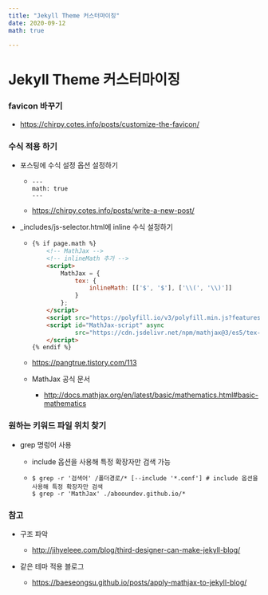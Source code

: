 ```yaml
---
title: "Jekyll Theme 커스터마이징"
date: 2020-09-12
math: true

---
```


#  Jekyll Theme 커스터마이징

### favicon 바꾸기

* https://chirpy.cotes.info/posts/customize-the-favicon/



### 수식 적용 하기

* 포스팅에 수식 설정 옵션 설정하기

  * ```
    ---
    math: true
    ---
    ```

  * https://chirpy.cotes.info/posts/write-a-new-post/

* _includes/js-selector.html에 inline 수식 설정하기

  * ```html
    {% if page.math %}
        <!-- MathJax -->
        <!-- inlineMath 추가 -->
        <script>
            MathJax = {
                tex: {
                    inlineMath: [['$', '$'], ['\\(', '\\)']]
                }
            };
        </script>
        <script src="https://polyfill.io/v3/polyfill.min.js?features=es6"></script>
        <script id="MathJax-script" async
                src="https://cdn.jsdelivr.net/npm/mathjax@3/es5/tex-mml-chtml.js">
        </script>
    {% endif %}
    ```

  * https://pangtrue.tistory.com/113

  * MathJax 공식 문서 

    * http://docs.mathjax.org/en/latest/basic/mathematics.html#basic-mathematics



### 원하는 키워드 파일 위치 찾기

* grep 명렁어 사용

  * include 옵션을 사용해 특정 확장자만 검색 가능

  * ```shell
    $ grep -r '검색어' /폴더경로/* [--include '*.conf'] # include 옵션을 사용해 특정 확장자만 검색
    $ grep -r 'MathJax' ./abooundev.github.io/*  
    ```

    



### 참고

* 구조 파악
  * http://jihyeleee.com/blog/third-designer-can-make-jekyll-blog/

* 같은 테마 적용 블로그
  * https://baeseongsu.github.io/posts/apply-mathjax-to-jekyll-blog/

